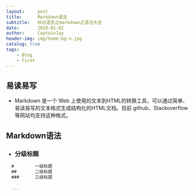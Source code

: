 ```yaml
---
layout:     post
title:      Markdown语法
subtitle:   标记语言之markdown之语法大全
date:       2020-01-02
author:     CaptainJay
header-img: img/home-bg-o.jpg
catalog: true
tags:
    - Blog
    - First
---
```


## 易读易写
  * Markdown 是一个 Web 上使用的文本到HTML的转换工具，可以通过简单、易读易写的文本格式生成结构化的HTML文档。目前 github、Stackoverflow 等网站均支持这种格式。

## Markdown语法
 * ### 分级标题
  ```javascript
    #        一级标题
    ##       二级标题
    ###      三级标题
    
    ...
  ```
